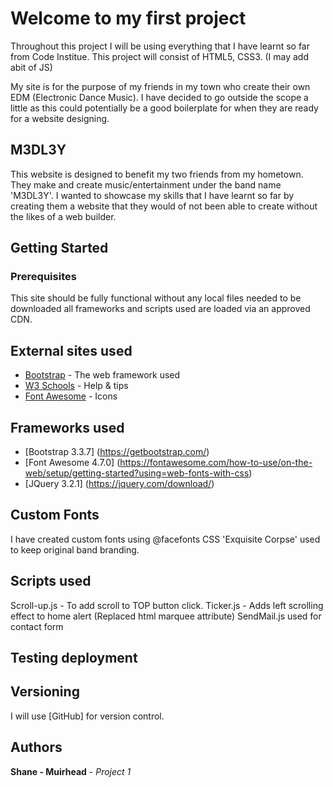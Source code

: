 # Welcome to my first project

Throughout this project I will be using everything that I have learnt so far from Code Institue. This project will consist of HTML5, CSS3. (I may add abit of JS)

My site is for the purpose of my friends in my town who create their own EDM (Electronic Dance Music). I have decided to go outside the scope a little 
as this could potentially be a good boilerplate for when they are ready for a website designing.

## M3DL3Y

This website is designed to benefit my two friends from my hometown. They make and create music/entertainment under the band name 'M3DL3Y'. I wanted to showcase my 
skills that I have learnt so far by creating them a website that they would of not been able to create without the likes of a web builder. 

## Getting Started

### Prerequisites

This site should be fully functional without any local files needed to be downloaded all frameworks and scripts used are loaded via an approved CDN. 

## External sites used 

* [Bootstrap](https://getbootstrap.com/docs/4.1/getting-started/introduction/) - The web framework used
* [W3 Schools](https://www.w3schools.com/html/default.asp) - Help & tips
* [Font Awesome](https://www.bootstrapcdn.com/fontawesome/) - Icons


## Frameworks used 

* [Bootstrap 3.3.7] (https://getbootstrap.com/)
* [Font Awesome 4.7.0] (https://fontawesome.com/how-to-use/on-the-web/setup/getting-started?using=web-fonts-with-css)
* [JQuery 3.2.1] (https://jquery.com/download/)

## Custom Fonts 

I have created custom fonts using @facefonts CSS 'Exquisite Corpse' used to keep original band branding.

## Scripts used

Scroll-up.js - To add scroll to TOP button click. 
Ticker.js - Adds left scrolling effect to home alert (Replaced html marquee attribute)
SendMail.js used for contact form 

## Testing deployment



## Versioning

I will use [GitHub] for version control.

## Authors

**Shane - Muirhead** - *Project 1* 
